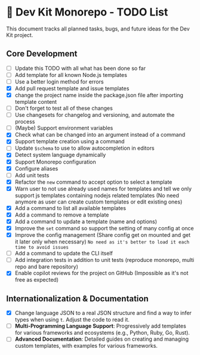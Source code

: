 # 🚀 Dev Kit Monorepo - TODO List

This document tracks all planned tasks, bugs, and future ideas for the Dev Kit project.

## Core Development

- [ ] Update this TODO with all what has been done so far
- [ ] Add template for all known Node.js templates
- [ ] Use a better login method for errors
- [x] Add pull request template and issue templates
- [x] change the project name inside the package.json file after importing template content
- [ ] Don't forget to test all of these changes
- [ ] Use changesets for changelog and versioning, and automate the process
- [ ] (Maybe) Support environment variables
- [x] Check what can be changed into an argument instead of a command
- [x] Support template creation using a command
- [ ] Update `$schema` to use to allow autocompletion in editors
- [x] Detect system language dynamically
- [x] Support Monorepo configuration
- [x] Configure aliases
- [ ] Add unit tests
- [x] Refactor the `new` command to accept option to select a template
- [x] Warn user to not use already used names for templates and tell we only support js templates containing nodejs related templates (No need anymore as user can create custom templates or edit existing ones)
- [x] Add a command to list all available templates
- [x] Add a command to remove a template
- [x] Add a command to update a template (name and options)
- [x] Improve the `set` command so support the setting of many config at once
- [x] Improve the config management (Share config get on mounted and get it later only when necessary) `No need as it's better to load it each time to avoid issues`
- [ ] Add a command to update the CLI itself
- [ ] Add integration tests in addition to unit tests (reproduce monorepo, multi repo and bare repository)
- [x] Enable copilot reviews for the project on GitHub (Impossible as it's not free as expected)

## Internationalization & Documentation

- [x] Change language JSON to a real JSON structure and find a way to infer types when using `t`. Adjust the code to read it.
- [ ] **Multi-Programming Language Support**: Progressively add templates for various frameworks and ecosystems (e.g., Python, Ruby, Go, Rust).
- [ ] **Advanced Documentation**: Detailed guides on creating and managing custom templates, with examples for various frameworks.
